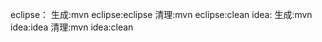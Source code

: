 eclipse：
    生成:mvn eclipse:eclipse
    清理:mvn eclipse:clean
idea:
    生成:mvn idea:idea
    清理:mvn idea:clean
